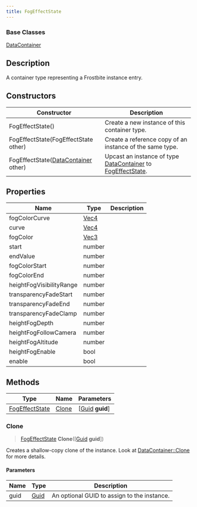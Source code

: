 ```yaml
---
title: FogEffectState
---
```

### Base Classes

[DataContainer](/vext/ref/shared/class/datacontainer)

## Description

A container type representing a Frostbite instance entry.

## Constructors

| Constructor                                                               | Description                                                                                                         |
| ------------------------------------------------------------------------- | ------------------------------------------------------------------------------------------------------------------- |
| FogEffectState()                                                          | Create a new instance of this container type.                                                                       |
| FogEffectState(FogEffectState other)                                      | Create a reference copy of an instance of the same type.                                                            |
| FogEffectState([DataContainer](/vext/ref/shared/class/datacontainer) other) | Upcast an instance of type [DataContainer](/vext/ref/shared/class/datacontainer) to [FogEffectState](/vext/ref/fb/fogeffectstate/). |

## Properties

| Name                     | Type                              | Description |
| ------------------------ | --------------------------------- | ----------- |
| fogColorCurve            | [Vec4](/vext/ref/shared/class/vec4) |             |
| curve                    | [Vec4](/vext/ref/shared/class/vec4) |             |
| fogColor                 | [Vec3](/vext/ref/shared/class/vec3) |             |
| start                    | number                            |             |
| endValue                 | number                            |             |
| fogColorStart            | number                            |             |
| fogColorEnd              | number                            |             |
| heightFogVisibilityRange | number                            |             |
| transparencyFadeStart    | number                            |             |
| transparencyFadeEnd      | number                            |             |
| transparencyFadeClamp    | number                            |             |
| heightFogDepth           | number                            |             |
| heightFogFollowCamera    | number                            |             |
| heightFogAltitude        | number                            |             |
| heightFogEnable          | bool                              |             |
| enable                   | bool                              |             |

## Methods

| Type                             | Name            | Parameters                                     |
| -------------------------------- | --------------- | ---------------------------------------------- |
| [FogEffectState](/vext/ref/fb/fogeffectstate/) | [Clone](#clone) | \[[Guid](/vext/ref/shared/class/guid) **guid**\] |

### Clone

> [FogEffectState](/vext/ref/fb/fogeffectstate/) **Clone**(\[[Guid](/vext/ref/shared/class/guid) **guid**\])

Creates a shallow-copy clone of the instance. Look at [DataContainer::Clone](/vext/ref/shared/class/datacontainer#clone) for more details.

#### Parameters

| Name | Type         | Description                                 |
| ---- | ------------ | ------------------------------------------- |
| guid | [Guid](/vext/ref/shared/class/guid/) | An optional GUID to assign to the instance. |
